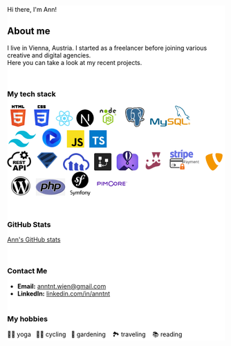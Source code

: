 <div style="background-color: white; color:black;">
Hi there, I'm Ann!

## About me

I live in Vienna, Austria. I started as a freelancer before joining various creative and digital agencies.
<br/>
Here you can take a look at my recent projects.

<br/>

### My tech stack

<img src="html5.png" height="50" title="HTML5"/> <img src="CSS3.png" height="50" title="CSS3"/> &nbsp;<img src="react.png" title="React" height="40"/> &nbsp;<img src="nextjs.png" height="40" title="NEXT.JS"/> &nbsp;<img src="nodejs.png" height="50" title="node.js"/>&nbsp; &nbsp;&nbsp;<img src="postgresql.png" height="45" title="PostgreSQL"/> &nbsp;&nbsp;<img src="MySQL.jpg" height="50" title="MySQL"/>&nbsp;&nbsp; <img src="tailwind.jpg" height="40" title="Tailwind CSS"/> &nbsp;&nbsp;<img src="flowbite.jpg" height="45" title="Flowbite"/> &nbsp;&nbsp;<img src="js.png" height="40" title="JavaScript"/>&nbsp;&nbsp; <img src="typescript.png" height="40" title="TypeScript"/> &nbsp;&nbsp;<br/><img src="restAPI.png" height="45" title="REST API"/>&nbsp;&nbsp; <img src="zod.png" height="50" title="Zod"/>&nbsp;&nbsp; <img src="cloudinary.webp" height="40" title="Cloudinary"/>&nbsp;&nbsp; <img src="drawSQL.jpg" height="40" title="drawSQL"/> &nbsp;&nbsp;<img src="flyio.jpg" height="45" title="Fly.io"/>&nbsp;&nbsp; <img src="jest.png" height="45" title="Jest"/> &nbsp;&nbsp;<img src="Stripe.jpg" height="50" title="stripe"/>&nbsp;&nbsp; <img src="typo3.png" height="40" title="TYPO3"/> &nbsp;&nbsp;<img src="WordPress.jpg" height="45" title="WordPress"/>&nbsp;&nbsp; <img src="php.jpg" height="40" title="PHP"/>&nbsp;&nbsp;&nbsp;<img src="symfony.png" height="55" title="Symfony"/>&nbsp;&nbsp;&nbsp;<img src="pimcore.png" height="55" title="Pimcore"/>&nbsp;&nbsp;&nbsp;
<br/>

<br/>

### GitHub Stats

[Ann's GitHub stats](https://github-readme-stats.vercel.app/api?username=anntnt&show_icons=true&theme=radical)
<br/>

<br/>

### Contact Me

- **Email:** anntnt.wien@gmail.com
- **LinkedIn:** [linkedin.com/in/anntnt](https://linkedin.com/in/anntnt)
  <br/>
  <br/>

### My hobbies

🧘‍♀️ yoga &nbsp;&nbsp;🚵‍♀️ cycling &nbsp;&nbsp;🌹 gardening &nbsp;&nbsp; 🏞 traveling &nbsp;&nbsp; 📚 reading

</div>
